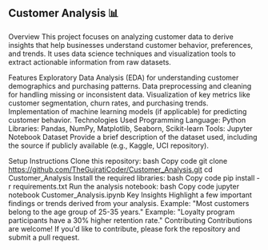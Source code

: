 ## Customer Analysis 📊
Overview
This project focuses on analyzing customer data to derive insights that help businesses understand customer behavior, preferences, and trends. It uses data science techniques and visualization tools to extract actionable information from raw datasets.

Features
Exploratory Data Analysis (EDA) for understanding customer demographics and purchasing patterns.
Data preprocessing and cleaning for handling missing or inconsistent data.
Visualization of key metrics like customer segmentation, churn rates, and purchasing trends.
Implementation of machine learning models (if applicable) for predicting customer behavior.
Technologies Used
Programming Language: Python
Libraries: Pandas, NumPy, Matplotlib, Seaborn, Scikit-learn
Tools: Jupyter Notebook
Dataset
Provide a brief description of the dataset used, including the source if publicly available (e.g., Kaggle, UCI repository).

Setup Instructions
Clone this repository:
bash
Copy code
git clone https://github.com/TheGujratiCoder/Customer_Analysis.git
cd Customer_Analysis
Install the required libraries:
bash
Copy code
pip install -r requirements.txt
Run the analysis notebook:
bash
Copy code
jupyter notebook Customer_Analysis.ipynb
Key Insights
Highlight a few important findings or trends derived from your analysis.
Example: "Most customers belong to the age group of 25-35 years."
Example: "Loyalty program participants have a 30% higher retention rate."
Contributing
Contributions are welcome! If you'd like to contribute, please fork the repository and submit a pull request.
